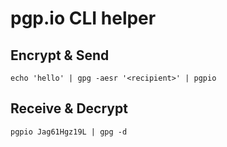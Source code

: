 # pgp.io CLI helper

## Encrypt & Send
`echo 'hello' | gpg -aesr '<recipient>' | pgpio`

## Receive & Decrypt
`pgpio Jag61Hgz19L | gpg -d`

